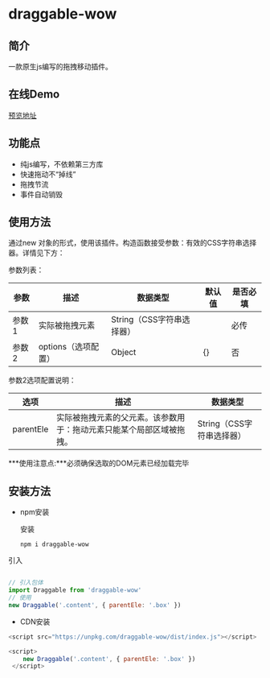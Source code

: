 # draggable-wow
## 简介

一款原生js编写的拖拽移动插件。

## 在线Demo

[预览地址](https://codesandbox.io/s/affectionate-merkle-50bl9o?file=/src/App.vue)

## 功能点

- 纯js编写，不依赖第三方库
- 快速拖动不“掉线”
- 拖拽节流
- 事件自动销毁

## 使用方法

通过new 对象的形式，使用该插件。构造函数接受参数：有效的CSS字符串选择器。详情见下方：

参数列表：

| 参数  | 描述                | 数据类型                  | 默认值 | 是否必填 |
| ----- | ------------------- | ------------------------- | ------ | -------- |
| 参数1 | 实际被拖拽元素      | String（CSS字符串选择器） |        | 必传     |
| 参数2 | options（选项配置） | Object                    | {}     | 否       |

参数2选项配置说明：

| 选项      | 描述                                                         | 数据类型                  |
| --------- | ------------------------------------------------------------ | ------------------------- |
| parentEle | 实际被拖拽元素的父元素。该参数用于：拖动元素只能某个局部区域被拖拽。 | String（CSS字符串选择器） |

***使用注意点:***必须确保选取的DOM元素已经加载完毕

## 安装方法

- npm安装

  安装

  `npm i draggable-wow`

引入

```javascript

// 引入包体
import Draggable from 'draggable-wow' 
// 使用
new Draggable('.content', { parentEle: '.box' })
```

- CDN安装

```javascript
<script src="https://unpkg.com/draggable-wow/dist/index.js"></script>

<script>
    new Draggable('.content', { parentEle: '.box' })
 </script>
```
